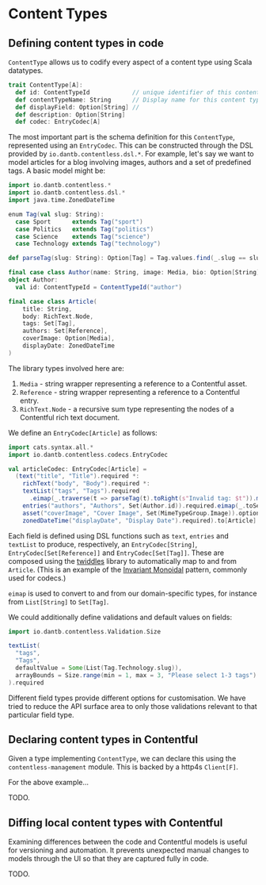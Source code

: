 # Content Types

## Defining content types in code
`ContentType` allows us to codify every aspect of a content type using Scala datatypes.

```scala
trait ContentType[A]:
  def id: ContentTypeId            // unique identifier of this content type
  def contentTypeName: String      // Display name for this content type
  def displayField: Option[String] //
  def description: Option[String]
  def codec: EntryCodec[A]
```

The most important part is the schema definition for this `ContentType`, represented using an `EntryCodec`. This can be constructed through the DSL provided by `io.dantb.contentless.dsl.*`. For example, let's say we want to model articles for a blog involving images, authors and a set of predefined tags. A basic model might be:

```scala mdoc:silent
import io.dantb.contentless.*
import io.dantb.contentless.dsl.*
import java.time.ZonedDateTime

enum Tag(val slug: String):
  case Sport      extends Tag("sport")
  case Politics   extends Tag("politics")
  case Science    extends Tag("science")
  case Technology extends Tag("technology")

def parseTag(slug: String): Option[Tag] = Tag.values.find(_.slug == slug)

final case class Author(name: String, image: Media, bio: Option[String])
object Author:
  val id: ContentTypeId = ContentTypeId("author")

final case class Article(
    title: String,
    body: RichText.Node,
    tags: Set[Tag],
    authors: Set[Reference],
    coverImage: Option[Media],
    displayDate: ZonedDateTime
)
```

The library types involved here are:
1. `Media` - string wrapper representing a reference to a Contentful asset.
2. `Reference` - string wrapper representing a reference to a Contentful entry.
3. `RichText.Node` - a recursive sum type representing the nodes of a Contentful rich text document.

We define an `EntryCodec[Article]` as follows:

```scala mdoc
import cats.syntax.all.*
import io.dantb.contentless.codecs.EntryCodec

val articleCodec: EntryCodec[Article] =
  (text("title", "Title").required *:
    richText("body", "Body").required *:
    textList("tags", "Tags").required
      .eimap(_.traverse(t => parseTag(t).toRight(s"Invalid tag: $t")).map(_.toSet))(_.map(_.slug).toList) *:
    entries("authors", "Authors", Set(Author.id)).required.eimap(_.toSet.asRight)(_.toList) *:
    asset("coverImage", "Cover Image", Set(MimeTypeGroup.Image)).optional *:
    zonedDateTime("displayDate", "Display Date").required).to[Article]
```

Each field is defined using DSL functions such as `text`, `entries` and `textList` to produce, respectively, an `EntryCodec[String]`, `EntryCodec[Set[Reference]]` and `EntryCodec[Set[Tag]]`. These are composed using the [twiddles](https://github.com/typelevel/twiddles) library to automatically map to and from `Article`. (This is an example of the [Invariant Monoidal](https://typelevel.org/cats/typeclasses/invariantmonoidal.html) pattern, commonly used for codecs.)

`eimap` is used to convert to and from our domain-specific types, for instance from `List[String]` to `Set[Tag]`.

We could additionally define validations and default values on fields:

```scala mdoc
import io.dantb.contentless.Validation.Size

textList(
  "tags", 
  "Tags", 
  defaultValue = Some(List(Tag.Technology.slug)),
  arrayBounds = Size.range(min = 1, max = 3, "Please select 1-3 tags").some
).required
```

Different field types provide different options for customisation. We have tried to reduce the API surface area to only those validations relevant to that particular field type.


## Declaring content types in Contentful
Given a type implementing `ContentType`, we can declare this using the `contentless-management` module. This is backed by a http4s `Client[F]`.

For the above example...

TODO.


## Diffing local content types with Contentful
Examining differences between the code and Contentful models is useful for versioning and automation. It prevents unexpected manual changes to models through the UI so that they are captured fully in code.

TODO.

